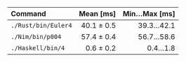 | Command | Mean [ms] | Min…Max [ms] |
|:---|---:|---:|
| `./Rust/bin/Euler4` | 40.1 ± 0.5 | 39.3…42.1 |
| `./Nim/bin/p004` | 57.4 ± 0.4 | 56.7…58.6 |
| `./Haskell/bin/4` | 0.6 ± 0.2 | 0.4…1.8 |
